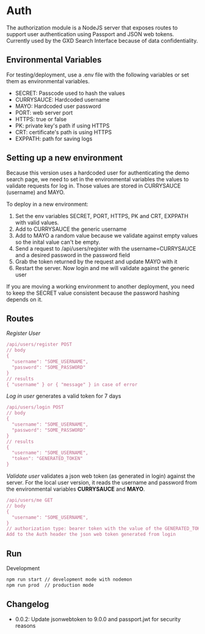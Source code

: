 # Auth

The authorization module is a NodeJS server that exposes routes to support user
authentication using Passport and JSON web tokens. Currently used by the GXD
Search Interface because of data confidentiality.

## Environmental Variables

For testing/deployment, use a .env file with the following variables or set them
as environmental variables.

- SECRET: Passcode used to hash the values
- CURRYSAUCE: Hardcoded username
- MAYO: Hardcoded user password
- PORT: web server port
- HTTPS: true or false
- PK: private key's path if using HTTPS
- CRT: certificate's path is using HTTPS
- EXPPATH: path for saving logs

## Setting up a new environment

Because this version uses a hardcoded user for authenticating the demo search
page, we need to set in the environmental variables the values to validate
requests for log in. Those values are stored in CURRYSAUCE (username) and MAYO.

To deploy in a new environment:

1. Set the env variables SECRET, PORT, HTTPS, PK and CRT, EXPPATH with valid values.
2. Add to CURRYSAUCE the generic username
3. Add to MAYO a random value because we validate against empty values so the inital value can't be empty.
4. Send a request to /api/users/register with the username=CURRYSAUCE and a
   desired password in the password field
5. Grab the token returned by the request and update MAYO with it
6. Restart the server. Now login and me will validate against the generic user

If you are moving a working environment to another deployment, you need to keep
the SECRET value consistent because the password hashing depends on it.


## Routes

_Register User_

```javascript
/api/users/register POST
// body
{
  "username": "SOME_USERNAME",
  "password": "SOME_PASSWORD"
}
// results
{ "username" } or { "message" } in case of error
```

_Log in user_ generates a valid token for 7 days

```javascript
/api/users/login POST
// body
{
  "username": "SOME_USERNAME",
  "password": "SOME_PASSWORD"
}
// results
{
  "username": "SOME_USERNAME",
  "token": "GENERATED_TOKEN"
}
```

_Validate user_ validates a json web token (as generated in login) against the
server. For the local user version, it reads the username and password from the
environmental variables **CURRYSAUCE** and **MAYO**.

```javascript
/api/users/me GET
// body
{
  "username": "SOME_USERNAME",
}
// authorization type: bearer token with the value of the GENERATED_TOKEN from the login
Add to the Auth header the json web token generated from login
```

## Run

Development

```bash
npm run start // development mode with nodemon
npm run prod  // production mode
```

## Changelog

- 0.0.2: Update jsonwebtoken to 9.0.0 and passport.jwt for security reasons

